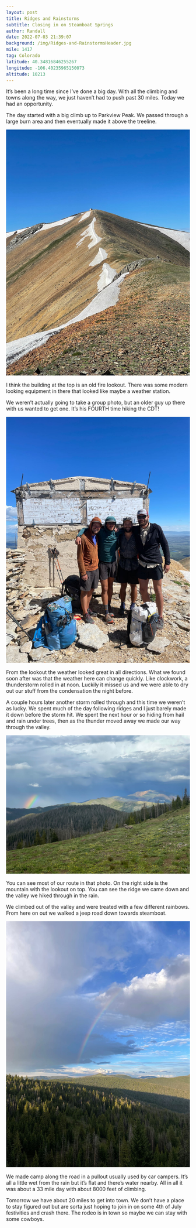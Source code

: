 ```yaml
---
layout: post
title: Ridges and Rainstorms
subtitle: Closing in on Steamboat Springs
author: Randall
date: 2022-07-03 21:39:07
background: /img/Ridges-and-RainstormsHeader.jpg
mile: 1417
tag: Colorado
latitude: 40.34816846255267
longitude: -106.40235965150073
altitude: 10213
---
```

It’s been a long time since I’ve done a big day. With all the climbing and towns along the way, we just haven’t had to push past 30 miles. Today we had an opportunity.

The day started with a big climb up to Parkview Peak. We passed through a large burn area and then eventually made it above the treeline.

<img src="/img/Ridges and Rainstorms0.jpg" class="img-fluid">

I think the building at the top is an old fire lookout. There was some modern looking equipment in there that looked like maybe a weather station.

We weren’t actually going to take a group photo, but an older guy up there with us wanted to get one. It’s his FOURTH time hiking the CDT!

<img src="/img/Ridges and Rainstorms1.jpg" class="img-fluid">

From the lookout the weather looked great in all directions. What we found soon after was that the weather here can change quickly. Like clockwork, a thunderstorm rolled in at noon. Luckily it missed us and we were able to dry out our stuff from the condensation the night before.

A couple hours later another storm rolled through and this time we weren’t as lucky. We spent much of the day following ridges and I just barely made it down before the storm hit. We spent the next hour or so hiding from hail and rain under trees, then as the thunder moved away we made our way through the valley.

<img src="/img/Ridges and Rainstorms2.jpg" class="img-fluid">

You can see most of our route in that photo. On the right side is the mountain with the lookout on top. You can see the ridge we came down and the valley we hiked through in the rain.

We climbed out of the valley and were treated with a few different rainbows. From here on out we walked a jeep road down towards steamboat.

<img src="/img/Ridges and Rainstorms3.jpg" class="img-fluid">

We made camp along the road in a pullout usually used by car campers. It’s all a little wet from the rain but it’s flat and there’s water nearby. All in all it was about a 33 mile day with about 8000 feet of climbing.

Tomorrow we have about 20 miles to get into town. We don’t have a place to stay figured out but are sorta just hoping to join in on some 4th of July festivities and crash there. The rodeo is in town so maybe we can stay with some cowboys.